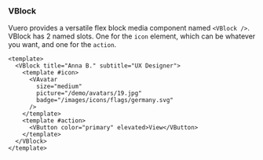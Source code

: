 ### VBlock

Vuero provides a versatile flex block media component named `<VBlock />`.
VBlock has 2 named slots. One for the `icon` element, which can
be whatever you want, and one for the `action`.

<!--code-->

```vue
<template>
  <VBlock title="Anna B." subtitle="UX Designer">
    <template #icon>
      <VAvatar
        size="medium"
        picture="/demo/avatars/19.jpg"
        badge="/images/icons/flags/germany.svg"
      />
    </template>
    <template #action>
      <VButton color="primary" elevated>View</VButton>
    </template>
  </VBlock>
</template>
```

<!--/code-->

<!--example-->

<div class="field">
  <div class="control">
    <div class="l-card">
      <VBlock title="Anna B." subtitle="UX Designer">
        <template #icon>
          <VAvatar 
            size="medium" 
            picture="/demo/avatars/19.jpg" 
            badge="/images/icons/flags/germany.svg" 
          />
        </template>
        <template #action>
          <VButton color="primary" elevated>View</VButton>
        </template>
      </VBlock>
    </div>
  </div>
</div>

<!--/example-->
